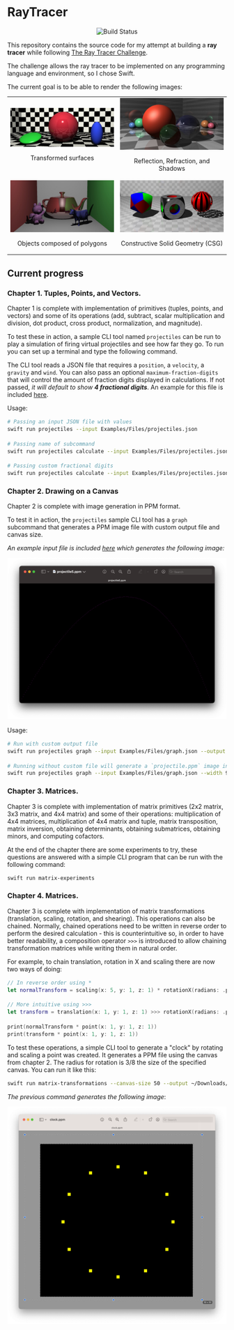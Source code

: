 # RayTracer

<p align="center">
    <img src="https://github.com/Angel5215/RayTracer/workflows/ci/badge.svg" alt="Build Status"/>
</p>

This repository contains the source code for my attempt at building a **ray tracer** while following [The Ray Tracer Challenge](http://raytracerchallenge.com/).

The challenge allows the ray tracer to be implemented on any programming language and environment, so I chose Swift. 

The current goal is to be able to render the following images:

<table>
    <tr>
        <td>
            <img src="resources/img/README/01-transforms.jpg"/>
            <p align="center">Transformed surfaces</p>
        </td>
        <td>
            <img src="resources/img/README/02-reflect-refract.jpg"/>
            <p align="center">Reflection, Refraction, and Shadows</p>
        </td>
    </tr>
    <tr>
        <td>
            <img src="resources/img/README/03-cornell-box.jpg"/>
            <p align="center">Objects composed of polygons</p>
        </td>
        <td>
            <img src="resources/img/README/04-csg-demo.jpg"/>
            <p align="center">Constructive Solid Geometry (CSG)</p>
        </td>
    </tr>
</table>

## Current progress

### Chapter 1. Tuples, Points, and Vectors.
Chapter 1 is complete with implementation of primitives (tuples, points, and vectors) and some of its operations (add, subtract, scalar multiplication and division, dot product, cross product, normalization, and magnitude). 

To test these in action, a sample CLI tool named `projectiles` can be run to play a simulation of firing virtual projectiles and see how far they go. To run you can set up a terminal and type the following command. 

The CLI tool reads a JSON file that requires a `position`, a `velocity`, a `gravity` and `wind`. You can also pass an optional `maximum-fraction-digits` that will control the amount of fraction digits displayed in calculations. If not passed, *it will default to show **4 fractional digits***. An example for this file is included [here](Examples/Files/projectiles.json).

Usage:
```bash
# Passing an input JSON file with values
swift run projectiles --input Examples/Files/projectiles.json

# Passing name of subcommand
swift run projectiles calculate --input Examples/Files/projectiles.json

# Passing custom fractional digits
swift run projectiles calculate --input Examples/Files/projectiles.json --maximum-fraction-digits 6
```

### Chapter 2. Drawing on a Canvas

Chapter 2 is complete with image generation in PPM format.

To test it in action, the `projectiles` sample CLI tool has a `graph` subcommand that generates a PPM image file with custom output file and canvas size. 

*An example input file is included [here](Examples/Files/graph.json) which generates the following image:*

![PPM file from canvas](resources/img/README/05-canvas-ppm.png)

Usage:

```bash
# Run with custom output file
swift run projectiles graph --input Examples/Files/graph.json --output ~/Downloads/projectile5.ppm --width 900 --height 550

# Running without custom file will generate a `projectile.ppm` image in the current directory
swift run projectiles graph --input Examples/Files/graph.json --width 900 --height 550
```

### Chapter 3. Matrices.

Chapter 3 is complete with implementation of matrix primitives (2x2 matrix, 3x3 matrix, and 4x4 matrix) and some of their operations: multiplication of 4x4 matrices, multiplication of 4x4 matrix and tuple, matrix transposition, matrix inversion, obtaining determinants, obtaining submatrices, obtaining minors, and computing cofactors.    

At the end of the chapter there are some experiments to try, these questions are answered with a simple CLI program that can be run with the following command:

```bash
swift run matrix-experiments 
```

### Chapter 4. Matrices.

Chapter 3 is complete with implementation of matrix transformations (translation, scaling, rotation, and shearing). This operations can also be chained. Normally, chained operations need to be written in reverse order to perform the desired calculation - this is counterintuitive so, in order to have better readability, a composition operator `>>>` is introduced to allow chaining transformation matrices while writing them in natural order.

For example, to chain translation, rotation in X and scaling there are now two ways of doing:

```swift
// In reverse order using * 
let normalTransform = scaling(x: 5, y: 1, z: 1) * rotationX(radians: .pi / 2) * translation(x: 1, y: 1, z: 1)

// More intuitive using >>>
let transform = translation(x: 1, y: 1, z: 1) >>> rotationX(radians: .pi / 2) >>> scaling(x: 5, y: 1, z: 1)

print(normalTransform * point(x: 1, y: 1, z: 1))
print(transform * point(x: 1, y: 1, z: 1))
```

To test these operations, a simple CLI tool to generate a "clock" by rotating and scaling a point was created. It generates a PPM file using the canvas from chapter 2. The radius for rotation is 3/8 the size of the specified canvas. You can run it like this:

```bash
swift run matrix-transformations --canvas-size 50 --output ~/Downloads/clock2.ppm
```

*The previous command generates the following image*:

![PPM clock from canvas](resources/img/README/06-clock-ppm.png)

